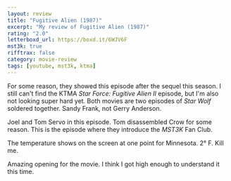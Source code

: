 ```yaml
---
layout: review
title: "Fugitive Alien (1987)"
excerpt: "My review of Fugitive Alien (1987)"
rating: "2.0"
letterboxd_url: https://boxd.it/6WJV6F
mst3k: true
rifftrax: false
category: movie-review
tags: [youtube, mst3k, ktma]
---
```


For some reason, they showed this episode after the sequel this season. I still can't find the KTMA <i>Star Force: Fugitive Alien II</i> episode, but I'm also not looking super hard yet. Both movies are two episodes of <i>Star Wolf</i> soldered together. Sandy Frank, not Gerry Anderson.

Joel and Tom Servo in this episode. Tom disassembled Crow for some reason. This is the episode where they introduce the <i>MST3K</i> Fan Club.

The temperature shows on the screen at one point for Minnesota. 2° F. Kill me.

Amazing opening for the movie. I think I got high enough to understand it this time.
